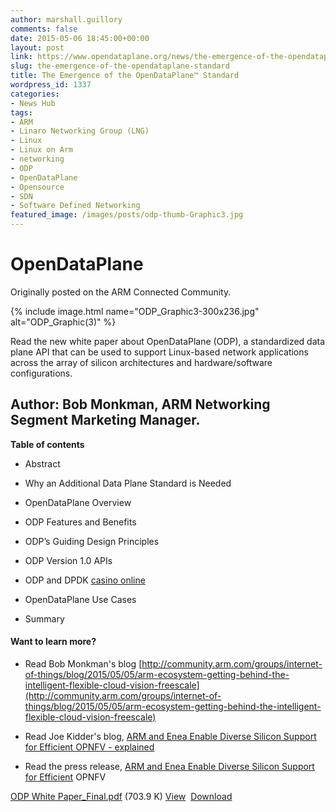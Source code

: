 ```yaml
---
author: marshall.guillory
comments: false
date: 2015-05-06 18:45:00+00:00
layout: post
link: https://www.opendataplane.org/news/the-emergence-of-the-opendataplane-standard/
slug: the-emergence-of-the-opendataplane-standard
title: The Emergence of the OpenDataPlane™ Standard
wordpress_id: 1337
categories:
- News Hub
tags:
- ARM
- Linaro Networking Group (LNG)
- Linux
- Linux on Arm
- networking
- ODP
- OpenDataPlane
- Opensource
- SDN
- Software Defined Networking
featured_image: /images/posts/odp-thumb-Graphic3.jpg
---
```


# OpenDataPlane


Originally posted on the ARM Connected Community.

{% include image.html name="ODP_Graphic3-300x236.jpg" alt="ODP_Graphic(3)" %}

Read the new white paper about OpenDataPlane (ODP), a standardized data plane API that can be used to support Linux-based network applications across the array of silicon architectures and hardware/software configurations.


## Author: Bob Monkman, ARM Networking Segment Marketing Manager.


**Table of contents**

  * Abstract


  * Why an Additional Data Plane Standard is Needed


  * OpenDataPlane Overview


  * ODP Features and Benefits


  * ODP’s Guiding Design Principles


  * ODP Version 1.0 APIs


  * ODP and DPDK [casino online](http://www.svenskkasinon.com/)


  * OpenDataPlane Use Cases


  * Summary


#### Want to learn more?


  * Read Bob Monkman's blog [http://community.arm.com/groups/internet-of-things/blog/2015/05/05/arm-ecosystem-getting-behind-the-intelligent-flexible-cloud-vision-freescale](http://community.arm.com/groups/internet-of-things/blog/2015/05/05/arm-ecosystem-getting-behind-the-intelligent-flexible-cloud-vision-freescale)


  * Read Joe Kidder's blog, [ARM and Enea Enable Diverse Silicon Support for Efficient OPNFV - explained](http://community.arm.com/community/arm-partner-directory/partner-enea-software-ab/blog/2015/05/05/arm-and-enea-enable-diverse-silicon-support-for-efficient-opnfv--explained)


  * Read the press release, [ARM and Enea Enable Diverse Silicon Support for Efficient](http://www.arm.com/about/newsroom/arm-and-enea-enable-diverse-silicon-support-for-efficient-opnfv.php) OPNFV



[ODP White Paper_Final.pdf](http://community.arm.com/servlet/JiveServlet/downloadBody/10220-102-14-20125/ODP%20White%20Paper_Final.pdf) (703.9 K)
[View](http://community.arm.com/servlet/JiveServlet/previewBody/10220-102-14-20125/ODP%20White%20Paper_Final.pdf)  [Download](http://community.arm.com/servlet/JiveServlet/downloadBody/10220-102-14-20125/ODP%20White%20Paper_Final.pdf)
